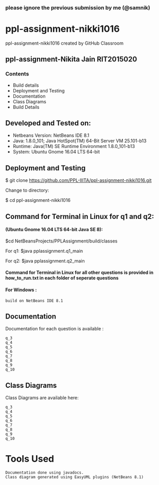 ### please ignore the previous submission by me (@samnik)

# ppl-assignment-nikki1016
ppl-assignment-nikki1016 created by GitHub Classroom

## ppl-assignment-Nikita Jain RIT2015020

  ### Contents

* Build details  
* Deployment and Testing
* Documentation
* Class Diagrams
* Build Details

## Developed and Tested on:

* Netbeans Version: NetBeans IDE 8.1 
* Java: 1.8.0_101; Java HotSpot(TM) 64-Bit Server VM 25.101-b13
* Runtime: Java(TM) SE Runtime Environment 1.8.0_101-b13
* System: Ubuntu Gnome 16.04 LTS 64-bit


## Deployment and Testing

$ git clone https://github.com/PPL-IIITA/ppl-assignment-nikki1016.git

Change to directory:

$ cd ppl-assignment-nikki1016

## Command for Terminal in Linux  for q1 and q2:
#### (Ubuntu Gnome 16.04 LTS 64-bit Java SE 8):

  $cd NetBeansProjects/PPLAssignment/build/classes
  
  For q1:     $java pplassignment.q1_main
  
  For q2:     $java pplassignment.q2_main
 
 #### Command for Terminal in Linux  for all other questions is provided in how_to_run.txt in each folder of seperate questions
 
#### For Windows :
    build on NetBeans IDE 8.1
    
## Documentation

Documentation for each question is available :
```
q_3
q_4
q_5
q_6
q_7
q_8
q_9
q_10
```
## Class Diagrams

Class Diagrams are available here:
```
q_3
q_4
q_5
q_6
q_7
q_8
q_9
q_10 
```
# Tools Used
```
Documentation done using javadocs.
Class diagram generated using EasyUML plugins (NetBeans 8.1)
```
